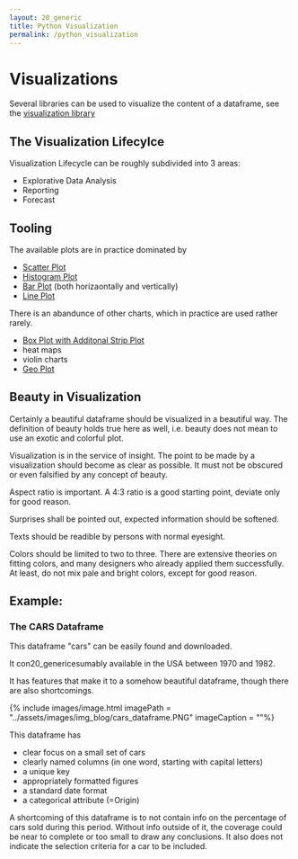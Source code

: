 ```yaml
---
layout: 20_generic
title: Python Visualization
permalink: /python_visualization
---
```


# Visualizations

Several libraries can be used to visualize the content of a dataframe, see the [visualization library](visualization_python_references)

## The Visualization Lifecylce

Visualization Lifecycle can be roughly subdivided into 3 areas:
- Explorative Data Analysis
- Reporting
- Forecast

## Tooling

The available plots are in practice dominated by 
- [Scatter Plot](scatter_plot)
- [Histogram Plot](hist_plot)
- [Bar Plot](bar_plot) (both horizaontally and vertically)
- [Line Plot](line_plot)

There is an abandunce of other charts, which in practice are used rather rarely.
- [Box Plot with Additonal Strip Plot](box_plot)
- heat maps
- violin charts
- [Geo Plot]()

## Beauty in Visualization

Certainly a beautiful dataframe should be visualized in a beautiful way.
The definition of beauty holds true here as well, i.e. beauty does not mean to use an exotic and colorful plot.

Visualization is in the service of insight.
The point to be made by a visualization should become as clear as possible. It must not be obscured or even falsified by any concept of beauty.

Aspect ratio is important. A 4:3 ratio is a good starting point, deviate only for good reason.

Surprises shall be pointed out, expected information should be softened.

Texts should be readible by persons with normal eyesight.

Colors should be limited to two to three.
There are extensive theories on fitting colors, and many designers who already applied them successfully.
At least, do not mix pale and bright colors, except for good reason.



## Example: 
### The CARS Dataframe

This dataframe "cars" can be easily found and downloaded.

It con20_genericesumably available in the USA between 1970 and 1982.

It has features that make it to a somehow beautiful dataframe, though there are also shortcomings.

{% include images/image.html imagePath = "../assets/images/img_blog/cars_dataframe.PNG" imageCaption =  ""%}

This dataframe has
- clear focus on a small set of cars
- clearly named columns (in one word, starting with capital letters)
- a unique key
- appropriately formatted figures
- a standard date format
- a categorical attribute (=Origin)

A shortcoming of this dataframe is to not contain info on the percentage of cars sold during this period. Without info outside of it, the coverage could be near to complete or too small to draw any conclusions. It also does not indicate the selection criteria for a car to be included.


